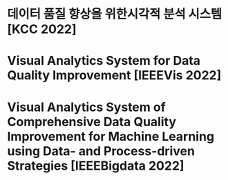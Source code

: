 # 데이터 품질 향상을 위한시각적 분석 시스템 [KCC 2022]
# Visual Analytics System for Data Quality Improvement [IEEEVis 2022]
# Visual Analytics System of Comprehensive Data Quality Improvement for Machine Learning using Data- and Process-driven Strategies [IEEEBigdata 2022]
